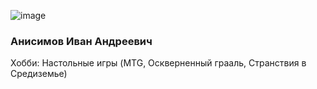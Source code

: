 ![image](https://user-images.githubusercontent.com/83566181/206945822-c164e97d-ddf3-4899-b6a9-91a46ccca37c.png)

<h3>Анисимов Иван Андреевич</h3>
<p>Хобби: Настольные игры (MTG, Оскверненный грааль, Странствия в Средиземье)</p>
